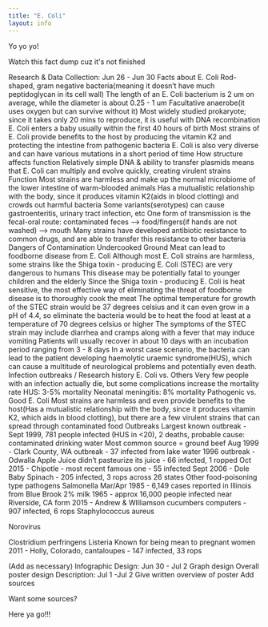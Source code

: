 ```yaml
---
title: "E. Coli"
layout: info
---
```


Yo yo yo!

Watch this fact dump cuz it's not finished

Research & Data Collection: Jun 26 - Jun 30
Facts about E. Coli
Rod-shaped, gram negative bacteria(meaning it doesn’t have much peptidoglycan in its cell wall)
The length of an E. Coli bacterium is 2 um on average, while the diameter is about 0.25 - 1 um
Facultative anaerobe(it uses oxygen but can survive without it)
Most widely studied prokaryote; since it takes only 20 mins to reproduce, it is useful with DNA recombination
E. Coli enters a baby usually within the first 40 hours of birth
Most strains of E. Coli provide benefits to the host by producing the vitamin K2 and protecting the intestine from pathogenic bacteria
E. Coli is also very  diverse and can have various mutations in a short period of time
How structure affects function
Relatively simple DNA & ability to transfer plasmids means that E. Coli can multiply and evolve quickly, creating virulent strains
Function
Most strains are harmless and make up the normal microbiome of the lower intestine of warm-blooded animals
Has a mutualistic relationship with the body, since it produces vitamin K2(aids in blood clotting) and crowds out harmful bacteria
Some variants(serotypes) can cause gastroenteritis, urinary tract infection, etc
One form of transmission is the fecal-oral route: contaminated feces —> food/fingers(if hands are not washed) —> mouth
Many strains have developed antibiotic resistance to common drugs, and are able to transfer this resistance to other bacteria
Dangers of Contamination
Undercooked Ground Meat can lead to foodborne disease from E. Coli
Although most E. Coli strains are harmless, some strains like the Shiga toxin - producing E. Coli (STEC) are very dangerous to humans
This disease may be potentially fatal to younger children and the elderly
Since the Shiga toxin - producing E. Coli is heat sensitive, the most effective way of eliminating the threat of foodborne disease is to thoroughly cook the meat
The optimal temperature for growth of the STEC strain would be 37 degrees celsius and it can even grow in a pH of 4.4, so eliminate the bacteria would be to heat the food at least at a temperature of 70 degrees celsius or higher
The symptoms of the STEC strain may include diarrhea and cramps along with a fever that may induce vomiting
Patients will usually recover in about 10 days with an incubation period ranging from 3 - 8 days
In a worst case scenario, the bacteria can lead to the patient developing haemolytic uraemic syndrome(HUS), which can cause a multitude of neurological problems and potentially even death.
Infection outbreaks / Research history
E. Coli vs. Others
Very few people with an infection actually die, but some complications increase the mortality rate
HUS: 3-5% mortality
Neonatal meningitis: 8% mortality
Pathogenic vs. Good E. Coli
Most strains are harmless and even provide benefits to the host(Has a mutualistic relationship with the body, since it produces vitamin K2, which aids in blood clotting), but there are a few virulent strains that can spread through contaminated food
Outbreaks
Largest known outbreak - Sept 1999, 781 people infected (HUS in <20), 2 deaths, probable cause: contaminated drinking water
Most common source = ground beef
Aug 1999 - Clark County, WA outbreak - 37 infected from lake water
1996 outbreak - Odwalla Apple Juice didn’t pasteurize its juice - 66 infected, 1 ropped
Oct 2015 - Chipotle - most recent famous one - 55 infected
Sept 2006 - Dole Baby Spinach - 205 infected, 3 rops across 26 states
Other food-poisoning type pathogens
Salmonella
Mar/Apr 1985 - 6,149 cases reported in Illinois from Blue Brook 2% milk
1965 - approx 16,000 people infected near Riverside, CA form
2015 - Andrew & WIlliamson cucumbers computers - 907 infected, 6 rops
Staphylococcus aureus


Norovirus


Clostridium perfringens
Listeria
Known for being mean to pregnant women
2011 - Holly, Colorado, cantaloupes - 147 infected, 33 rops


(Add as necessary)
Infographic Design: Jun 30 - Jul 2
Graph design
Overall poster design
Description: Jul 1 -Jul 2
Give written overview of poster
Add sources

Want some sources?

Here ya go!!!
